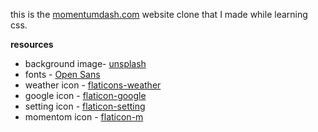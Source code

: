 this is the [momentumdash.com](https://momentumdash.com) website clone that I made while learning css.

**resources**

- background image- [unsplash](https://unsplash.com/photos/XgeZu2jBaVI)
- fonts - [Open Sans](https://fonts.google.com/specimen/Open+Sans)
- weather icon - [flaticons-weather](https://www.flaticon.com/free-icon/cloudy_1462821?term=weather&page=1&position=1&origin=search&related_id=1462821)
- google icon - [flaticon-google](https://www.flaticon.com/search?word=google)
- setting icon - [flaticon-setting](https://www.flaticon.com/free-icon/setting_3019014?term=setting&page=1&position=7&origin=search&related_id=3019014)
- momentom icon - [flaticon-m](https://www.flaticon.com/free-icon/letter-m_3097053?term=m&page=1&position=8&origin=search&related_id=3097053)
